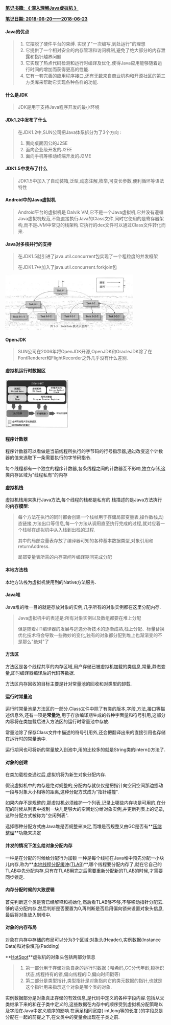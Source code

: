**<u>笔记书籍: 《 深入理解Java虚拟机 》</u>**

**<u>笔记日期: 2018-06-20一一2018-06-23</u>**

#### Java的优点

> 1. 它摆脱了硬件平台的束缚.   实现了"一次编写,到处运行"的理想
> 2. 它提供了一个相对安全的内存管理和访问机制,避免了绝大部分的内存泄露和指针越界问题
> 3. 它实现了热点代码检测和运行时编译及优化,使得Java应用能够随着运行时间的增加而获得更高的性能.
> 4. 它有一套完善的应用程序接口,还有无数来自商业机构和开源社区的第三方类库来帮助它实现各种各样的功能.  

#### 什么是JDK

>JDK是用于支持Java程序开发的最小环境

#### JDk1.2中发布了什么

>在JDK1.2中,SUN公司把Java体系拆分为了3个方向 : 
>
>1. 面向桌面因公的J2SE
>2. 面向企业级开发的J2EE
>3. 面向手机等移动终端开发的J2ME

#### JDK1.5中发布了什么

> JDK1.5中加入了自动装箱,泛型,动态注解,枚举,可变长参数,便利循环等语法特性

#### Android中的Java虚拟机

>  Android平台的虚拟机是 Dalvik VM,它不是一个Java虚拟机,它并没有遵循Java虚拟机规范,不能直接执行Java的Class文件,同时它使用的是寄存器架构,而不是JVM中常见的栈架构.它执行的dex文件可以通过Class文件转化而来.

#### Java对多核并行的支持

> 在JDK1.5就引进了java.util.concurrent包实现了一个粗粒度的并发框架
>
> 在JDK1.7中加入了java.util.concurrent.forkjoin包

<img src="image-20180623222432031.png" width="400px" />

#### OpenJDK

> SUN公司在2006年将OpenJDK开源,OpenJDK和OracleJDK除了在FontRenderer和FlightRecorder之外几乎没有什么差别.

#### 虚拟机运行时数据区
<img src="image-20180623222617260.png" width="200px" />

#### 程序计数器

程序计数器可以看做是当前线程所执行的字节码的行号指示器,通过改变这个计数器的值来选取下一条需要执行的字节码指令.

每个线程都有一个独立的程序计数器,各条线程之间的计数器互不影响,独立存储,这类内存区域为"线程私有"的内存

#### 虚拟机栈

虚拟机栈用来执行Java方法,每个线程的栈都是私有的.栈描述的是Java方法执行的**内存模型**:

> 每个方法在执行的同时都会创建一个栈帧用于存储局部变量表,操作数栈,动态链接,方法出口等信息,每一个方法从调用直至执行完成的过程,就对应着一个栈帧在虚拟机中从入栈到出栈的过程.
>
> 其中的局部变量表存放了编译器可知的各种基本数据类型,对象引用和returnAddress.
>
> 局部变量表所需的内存空间咋编译期间完成分配

#### 本地方法栈

本地方法栈为虚拟机使用到的Native方法服务.

#### Java堆

Java堆的唯一目的就是存放对象的实例,几乎所有的对象实例都在这里分配内存.

>  Java虚拟机中的表述是:所有对象实例以及数组都要在堆上分配
>
> 但是随着JIT编译器的发展与逃逸分析技术的逐渐成熟,栈上分配、标量替换优化技术将会导致一些微妙的变化,独有的对象都分配到堆上也渐渐变的不是那么"绝对"了

#### 方法区

方法区是各个线程共享的内存区域,用户存储已被虚拟机加载的类信息,常量,静态变量,即时编译器编译后的代码等数据.

方法区内存回收的目标主要是针对常量池的回收和对类型的卸载.

#### 运行时常量池

运行时常量池是方法区的一部分.Class文件中除了有类的版本,字段,方法,接口等描述信息外,还有一项是**常量池**,用于存放编译期生成的各种字面量和符号引用,这部分内容将在类加载后进入方法区的运行时常量池中存放.

常量池除了保存Class文件中描述的符号引用外,还会把翻译出来的直接引用也存储在运行时的常量池中.

运行期间也可将新的常量放入到池中,用的比较多的就是String类的intern()方法了.

#### 对象的创建

在类加载检查通过后,虚拟机将为新生对象分配内存.

假设虚拟机中的内存是绝对规整的,分配内存就仅仅是把指针向空闲空间那边挪动一段与对象大小相等的距离,这种分配方式成为"指针碰撞".

如果内存不是规整的,那虚拟机必须维护一个列表,记录上哪些内存块是可用的,在分配的时候从列表中找到一块儿足够大的空间划分给对象实例,并更新列表上的记录,这种分配方式被称为"空闲列表".

选择哪种分配方式由Java堆是否规整来决定,而堆是否规整又由GC是否有**<u>压缩整理</u>**功能来决定

#### 并发的情况下怎么给对象分配内存

一种是在分配的时候给分配行为加锁   一种是每个线程在Java堆中预先分配一小块儿内存,称为**<u>本地线程分配缓冲(TLAB)</u>**,哪个线程要分配内存了,就在它自己的TLAB中先分配内存,只有在TLAB用完之后需要重新分配新的TLAB的时候,才需要同步锁定.

#### 内存分配时候的大致逻辑

首先判断这个类是否已经解释和初始化,然后看TLAB够不够,不够移动指针分配去.够的话分配内存,然后判断是否要置为0,再判断是否启用偏向锁来设置对象头信息,最后将对象放入到堆中.

#### 对象的内存布局

对象在内存中存储的布局可以分为3个区域:对象头(Header),实例数据(Instance Data)和对象填充(Padding)

**<u>HotSpot</u>**虚拟机的对象头包括两部分信息

> 1. 第一部分用于存储对象自身的运行时数据 ( 哈希码,GC分代年龄,锁标识状态,线程持有的锁,偏向线程的ID,偏向时间戳等)
> 2. 第二部分是类型指针,类型指针是对象指向它的类元数据的指针,也就是这个指针用来指示这个对象是哪个类的对象.

实例数据部分是对象真正存储的有效信息,是代码中定义的各种字段内容.包括从父类继承下来的和在子类中定义的,这些数据在内存中的顺序受到虚拟机分配策略以及字段在Java中定义顺序的影响.在满足相同宽度( int,long等的长度 )的字段总是分配在一起的前提之下,在父类中的变量会出现在子类之前.